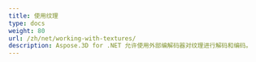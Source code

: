 ```yaml
---
title: 使用纹理
type: docs
weight: 80
url: /zh/net/working-with-textures/
description: Aspose.3D for .NET 允许使用外部编解码器对纹理进行解码和编码。
---
```

